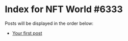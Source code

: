 # Index for NFT World #6333
Posts will be displayed in the order below:

- [Your first post](./001-first.md)


